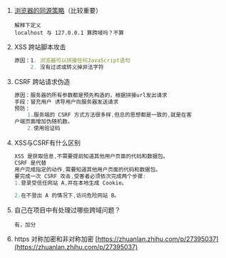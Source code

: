1. [浏览器的同源策略](http://www.ruanyifeng.com/blog/2016/04/same-origin-policy.html)（比较重要）

   ```
   解释下定义
   localhost 与 127.0.0.1 算跨域吗？不算
   ```

2. XSS 跨站脚本攻击

   ```js
   原因：1. 浏览器可以拼接任何JavaScript语句
        2. 没有过滤或转义掉非法字符
   ```

3. CSRF 跨站请求伪造

   ```js
   原因：服务器的所有参数都是预先构造的，根据拼接url发出请求
   手段：冒充用户 诱导用户向服务器发送请求
   预防：
       1.服务端的 CSRF 方式方法很多样,但总的思想都是一致的,就是在客
   户端页面增加伪随机数。
       2.使用验证码
   ```

4. XSS与CSRF有什么区别

   ```js
   XSS 是获取信息,不需要提前知道其他用户页面的代码和数据包。
   CSRF 是代替
   用户完成指定的动作,需要知道其他用户页面的代码和数据包。 
   要完成一次 CSRF 攻击,受害者必须依次完成两个步骤: 
   1.登录受信任网站 A,并在本地生成 Cookie。

   2.在不登出 A 的情况下,访问危险网站 B。
   ```

5. 自己在项目中有处理过哪些跨域问题？

   ```
   有，加分
   ```

6. https 对称加密和非对称加密 [https://zhuanlan.zhihu.com/p/27395037](https://zhuanlan.zhihu.com/p/27395037)




